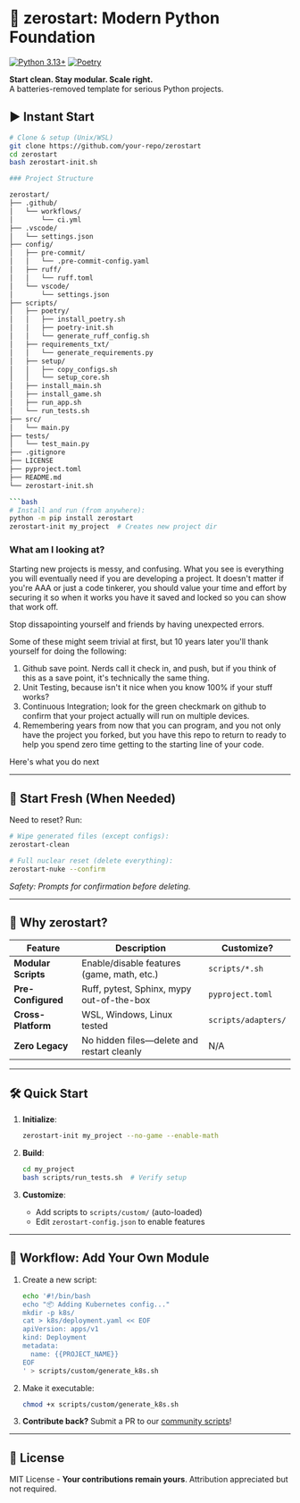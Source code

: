 # 🚀 zerostart: Modern Python Foundation

[![Python 3.13+](https://img.shields.io/badge/python-3.13+-blue.svg)](https://www.python.org/downloads/)
[![Poetry](https://img.shields.io/badge/packaging-poetry-cyan.svg)](https://python-poetry.org/)

**Start clean. Stay modular. Scale right.**  
A batteries-removed template for serious Python projects.

## ▶️ Instant Start

```bash
# Clone & setup (Unix/WSL)
git clone https://github.com/your-repo/zerostart
cd zerostart
bash zerostart-init.sh

### Project Structure

zerostart/
├── .github/
│   └── workflows/
│       └── ci.yml
├── .vscode/
│   └── settings.json
├── config/
│   ├── pre-commit/
│   │   └── .pre-commit-config.yaml
│   ├── ruff/
│   │   └── ruff.toml
│   └── vscode/
│       └── settings.json
├── scripts/
│   ├── poetry/
│   │   ├── install_poetry.sh
│   │   ├── poetry-init.sh
│   │   └── generate_ruff_config.sh
│   ├── requirements_txt/
│   │   └── generate_requirements.py
│   ├── setup/
│   │   ├── copy_configs.sh
│   │   └── setup_core.sh
│   ├── install_main.sh
│   ├── install_game.sh
│   ├── run_app.sh
│   └── run_tests.sh
├── src/
│   └── main.py
├── tests/
│   └── test_main.py
├── .gitignore
├── LICENSE
├── pyproject.toml
├── README.md
└── zerostart-init.sh

```bash
# Install and run (from anywhere):
python -m pip install zerostart
zerostart-init my_project  # Creates new project dir
```

### What am I looking at?

Starting new projects is messy, and confusing. What you see is everything you will eventually need if you are developing a project. It doesn't matter if you're AAA or just a code tinkerer, you should value your time and effort by securing it so when it works you have it saved and locked so you can show that work off.

Stop dissapointing yourself and friends by having unexpected errors. 

Some of these might seem trivial at first, but 10 years later you'll thank yourself for doing the following:

1. Github save point. Nerds call it check in, and push, but if you think of this as a save point, it's technically the same thing.
2. Unit Testing, because isn't it nice when you know 100% if your stuff works?
3. Continuous Integration; look for the green checkmark on github to confirm that your project actually will run on multiple devices.
4. Remembering years from now that you can program, and you not only have the project you forked, but you have this repo to return to ready to help you spend zero time getting to the starting line of your code.

Here's what you do next

---

## 🧹 Start Fresh (When Needed)

Need to reset? Run:

```bash
# Wipe generated files (except configs):
zerostart-clean

# Full nuclear reset (delete everything):
zerostart-nuke --confirm
```

*Safety: Prompts for confirmation before deleting.*

---

## 🌟 Why zerostart?

| Feature          | Description                                  | Customize?          |
|------------------|----------------------------------------------|---------------------|
| **Modular Scripts** | Enable/disable features (game, math, etc.)  | `scripts/*.sh`      |
| **Pre-Configured**  | Ruff, pytest, Sphinx, mypy out-of-the-box   | `pyproject.toml`    |
| **Cross-Platform**  | WSL, Windows, Linux tested                  | `scripts/adapters/` |
| **Zero Legacy**     | No hidden files—delete and restart cleanly  | N/A                 |

---

## 🛠️ Quick Start

1. **Initialize**:

   ```bash
   zerostart-init my_project --no-game --enable-math
   ```

2. **Build**:

   ```bash
   cd my_project
   bash scripts/run_tests.sh  # Verify setup
   ```

3. **Customize**:
   - Add scripts to `scripts/custom/` (auto-loaded)
   - Edit `zerostart-config.json` to enable features

---

## 🔄 Workflow: Add Your Own Module

1. Create a new script:

   ```bash
   echo '#!/bin/bash
   echo "📦 Adding Kubernetes config..."
   mkdir -p k8s/
   cat > k8s/deployment.yaml << EOF
   apiVersion: apps/v1
   kind: Deployment
   metadata:
     name: {{PROJECT_NAME}}
   EOF
   ' > scripts/custom/generate_k8s.sh
   ```

2. Make it executable:

   ```bash
   chmod +x scripts/custom/generate_k8s.sh
   ```

3. **Contribute back?**
   Submit a PR to our [community scripts](https://github.com/your-repo/zerostart/tree/main/scripts/_shared)!

---

## 📜 License

MIT License - **Your contributions remain yours**.
Attribution appreciated but not required.

```
